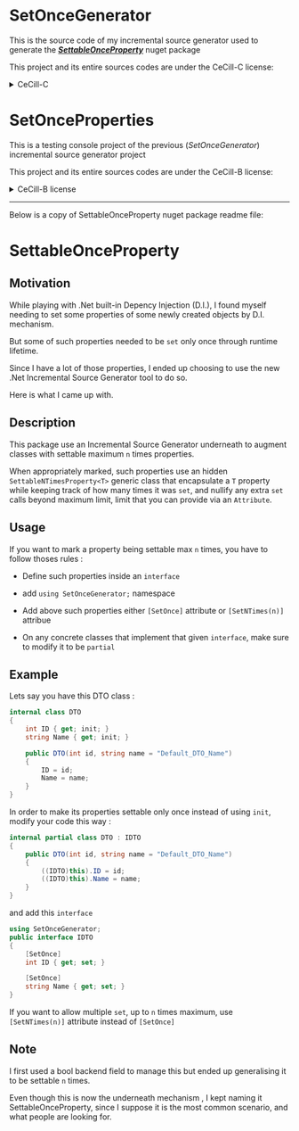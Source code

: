 # SetOnceGenerator

This is the source code of my incremental source generator used to generate the ***[SettableOnceProperty](https://www.nuget.org/packages/SettableOnceProperty)*** nuget package 

This project and its entire sources codes are under the CeCill-C license:

<details>
    <summary>CeCill-C</summary>
<details>
    <summary>Header</summary>

    Copyright Aurélien Pascal Maignan, (20 August 2023) 

    aurelien.maignan@protonmail.com

    This software is a computer program whose purpose is to automatically generate source code
    that will, automatically, constrain the set of class's properties up to a given maximum times

    This software is governed by the CeCILL-C license under French law and
    abiding by the rules of distribution of free software.  You can  use,
    modify and/ or redistribute the software under the terms of the CeCILL-C
    license as circulated by CEA, CNRS and INRIA at the following URL
    "http://www.cecill.info". 

    As a counterpart to the access to the source code and  rights to copy,
    modify and redistribute granted by the license, users are provided only
    with a limited warranty  and the software's author,  the holder of the
    economic rights, and the successive licensors  have only  limited
    liability. 

    In this respect, the user's attention is drawn to the risks associated
    with loading,  using,  modifying and/or developing or reproducing the
    software by the user in light of its specific status of free software,
    that may mean  that it is complicated to manipulate, and  that  also
    therefore means  that it is reserved for developers  and  experienced
    professionals having in-depth computer knowledge. Users are therefore
    encouraged to load and test the software's suitability as regards their
    requirements in conditions enabling the security of their systems and/or 
    data to be ensured and, more generally, to use and operate it in the 
    same conditions as regards security. 

    The fact that you are presently reading this means that you have had
    knowledge of the CeCILL-C license and that you accept its terms."
</details>
    
    <details>
        <summary>License</summary>

        CeCILL-C FREE SOFTWARE LICENSE AGREEMENT


        Notice

        This Agreement is a Free Software license agreement that is the result
        of discussions between its authors in order to ensure compliance with
        the two main principles guiding its drafting:

        * firstly, compliance with the principles governing the distribution
          of Free Software: access to source code, broad rights granted to
          users,
        * secondly, the election of a governing law, French law, with which
          it is conformant, both as regards the law of torts and
          intellectual property law, and the protection that it offers to
          both authors and holders of the economic rights over software.

        The authors of the CeCILL-C (for Ce[a] C[nrs] I[nria] L[ogiciel] L[ibre])
        license are:

        Commissariat à l'Energie Atomique - CEA, a public scientific, technical
        and industrial research establishment, having its principal place of
        business at 25 rue Leblanc, immeuble Le Ponant D, 75015 Paris, France.

        Centre National de la Recherche Scientifique - CNRS, a public scientific
        and technological establishment, having its principal place of business
        at 3 rue Michel-Ange, 75794 Paris cedex 16, France.

        Institut National de Recherche en Informatique et en Automatique -
        INRIA, a public scientific and technological establishment, having its
        principal place of business at Domaine de Voluceau, Rocquencourt, BP
        105, 78153 Le Chesnay cedex, France.


        Preamble

        The purpose of this Free Software license agreement is to grant users
        the right to modify and re-use the software governed by this license.

        The exercising of this right is conditional upon the obligation to make
        available to the community the modifications made to the source code of
        the software so as to contribute to its evolution.

        In consideration of access to the source code and the rights to copy,
        modify and redistribute granted by the license, users are provided only
        with a limited warranty and the software's author, the holder of the
        economic rights, and the successive licensors only have limited liability.

        In this respect, the risks associated with loading, using, modifying
        and/or developing or reproducing the software by the user are brought to
        the user's attention, given its Free Software status, which may make it
        complicated to use, with the result that its use is reserved for
        developers and experienced professionals having in-depth computer
        knowledge. Users are therefore encouraged to load and test the
        suitability of the software as regards their requirements in conditions
        enabling the security of their systems and/or data to be ensured and,
        more generally, to use and operate it in the same conditions of
        security. This Agreement may be freely reproduced and published,
        provided it is not altered, and that no provisions are either added or
        removed herefrom.
        
        This Agreement may apply to any or all software for which the holder of
        the economic rights decides to submit the use thereof to its provisions.
        
        
            Article 1 - DEFINITIONS
        
        For the purpose of this Agreement, when the following expressions
        commence with a capital letter, they shall have the following meaning:
        
        Agreement: means this license agreement, and its possible subsequent
        versions and annexes.
        
        Software: means the software in its Object Code and/or Source Code form
        and, where applicable, its documentation, "as is" when the Licensee
        accepts the Agreement.
        
        Initial Software: means the Software in its Source Code and possibly its
        Object Code form and, where applicable, its documentation, "as is" when
        it is first distributed under the terms and conditions of the Agreement.
        
        Modified Software: means the Software modified by at least one
        Integrated Contribution.
        
        Source Code: means all the Software's instructions and program lines to
        which access is required so as to modify the Software.
        
        Object Code: means the binary files originating from the compilation of
        the Source Code.
        
        Holder: means the holder(s) of the economic rights over the Initial
        Software.
        
        Licensee: means the Software user(s) having accepted the Agreement.
        
        Contributor: means a Licensee having made at least one Integrated
        Contribution.
        
        Licensor: means the Holder, or any other individual or legal entity, who
        distributes the Software under the Agreement.
        
        Integrated Contribution: means any or all modifications, corrections,
        translations, adaptations and/or new functions integrated into the
        Source Code by any or all Contributors.
        
        Related Module: means a set of sources files including their
        documentation that, without modification to the Source Code, enables
        supplementary functions or services in addition to those offered by the
        Software.
        
        Derivative Software: means any combination of the Software, modified or
        not, and of a Related Module.
        
        Parties: mean both the Licensee and the Licensor.
        
        These expressions may be used both in singular and plural form.
        
        
            Article 2 - PURPOSE
        
        The purpose of the Agreement is the grant by the Licensor to the
        Licensee of a non-exclusive, transferable and worldwide license for the
        Software as set forth in Article 5 hereinafter for the whole term of the
        protection granted by the rights over said Software. 
        
        
            Article 3 - ACCEPTANCE
        
        3.1 The Licensee shall be deemed as having accepted the terms and
        conditions of this Agreement upon the occurrence of the first of the
        following events:
        
            * (i) loading the Software by any or all means, notably, by
              downloading from a remote server, or by loading from a physical
              medium;
            * (ii) the first time the Licensee exercises any of the rights
              granted hereunder.
        
        3.2 One copy of the Agreement, containing a notice relating to the
        characteristics of the Software, to the limited warranty, and to the
        fact that its use is restricted to experienced users has been provided
        to the Licensee prior to its acceptance as set forth in Article 3.1
        hereinabove, and the Licensee hereby acknowledges that it has read and
        understood it.
        
        
            Article 4 - EFFECTIVE DATE AND TERM
        
        
              4.1 EFFECTIVE DATE
        
        The Agreement shall become effective on the date when it is accepted by
        the Licensee as set forth in Article 3.1.
        
        
              4.2 TERM
        
        The Agreement shall remain in force for the entire legal term of
        protection of the economic rights over the Software.
        
        
            Article 5 - SCOPE OF RIGHTS GRANTED
        
        The Licensor hereby grants to the Licensee, who accepts, the following
        rights over the Software for any or all use, and for the term of the
        Agreement, on the basis of the terms and conditions set forth hereinafter.
        
        Besides, if the Licensor owns or comes to own one or more patents
        protecting all or part of the functions of the Software or of its
        components, the Licensor undertakes not to enforce the rights granted by
        these patents against successive Licensees using, exploiting or
        modifying the Software. If these patents are transferred, the Licensor
        undertakes to have the transferees subscribe to the obligations set
        forth in this paragraph.
        
        
              5.1 RIGHT OF USE
        
        The Licensee is authorized to use the Software, without any limitation
        as to its fields of application, with it being hereinafter specified
        that this comprises:
        
           1. permanent or temporary reproduction of all or part of the Software
              by any or all means and in any or all form.
        
           2. loading, displaying, running, or storing the Software on any or
              all medium.
        
           3. entitlement to observe, study or test its operation so as to
              determine the ideas and principles behind any or all constituent
              elements of said Software. This shall apply when the Licensee
              carries out any or all loading, displaying, running, transmission
              or storage operation as regards the Software, that it is entitled
              to carry out hereunder.
        
        
              5.2 RIGHT OF MODIFICATION
        
        The right of modification includes the right to translate, adapt,
        arrange, or make any or all modifications to the Software, and the right
        to reproduce the resulting software. It includes, in particular, the
        right to create a Derivative Software.
        
        The Licensee is authorized to make any or all modification to the
        Software provided that it includes an explicit notice that it is the
        author of said modification and indicates the date of the creation thereof.
        
        
              5.3 RIGHT OF DISTRIBUTION
        
        In particular, the right of distribution includes the right to publish,
        transmit and communicate the Software to the general public on any or
        all medium, and by any or all means, and the right to market, either in
        consideration of a fee, or free of charge, one or more copies of the
        Software by any means.
        
        The Licensee is further authorized to distribute copies of the modified
        or unmodified Software to third parties according to the terms and
        conditions set forth hereinafter.
        
        
                5.3.1 DISTRIBUTION OF SOFTWARE WITHOUT MODIFICATION
        
        The Licensee is authorized to distribute true copies of the Software in
        Source Code or Object Code form, provided that said distribution
        complies with all the provisions of the Agreement and is accompanied by:
        
           1. a copy of the Agreement,
        
           2. a notice relating to the limitation of both the Licensor's
              warranty and liability as set forth in Articles 8 and 9,
        
        and that, in the event that only the Object Code of the Software is
        redistributed, the Licensee allows effective access to the full Source
        Code of the Software at a minimum during the entire period of its
        distribution of the Software, it being understood that the additional
        cost of acquiring the Source Code shall not exceed the cost of
        transferring the data.
        
        
                5.3.2 DISTRIBUTION OF MODIFIED SOFTWARE
        
        When the Licensee makes an Integrated Contribution to the Software, the
        terms and conditions for the distribution of the resulting Modified
        Software become subject to all the provisions of this Agreement.
        
        The Licensee is authorized to distribute the Modified Software, in
        source code or object code form, provided that said distribution
        complies with all the provisions of the Agreement and is accompanied by:
        
           1. a copy of the Agreement,
        
           2. a notice relating to the limitation of both the Licensor's
              warranty and liability as set forth in Articles 8 and 9,
        
        and that, in the event that only the object code of the Modified
        Software is redistributed, the Licensee allows effective access to the
        full source code of the Modified Software at a minimum during the entire
        period of its distribution of the Modified Software, it being understood
        that the additional cost of acquiring the source code shall not exceed
        the cost of transferring the data.
        
        
                5.3.3 DISTRIBUTION OF DERIVATIVE SOFTWARE
        
        When the Licensee creates Derivative Software, this Derivative Software
        may be distributed under a license agreement other than this Agreement,
        subject to compliance with the requirement to include a notice
        concerning the rights over the Software as defined in Article 6.4.
        In the event the creation of the Derivative Software required modification 
        of the Source Code, the Licensee undertakes that:
        
           1. the resulting Modified Software will be governed by this Agreement,
           2. the Integrated Contributions in the resulting Modified Software
              will be clearly identified and documented,
           3. the Licensee will allow effective access to the source code of the
              Modified Software, at a minimum during the entire period of
              distribution of the Derivative Software, such that such
              modifications may be carried over in a subsequent version of the
              Software; it being understood that the additional cost of
              purchasing the source code of the Modified Software shall not
              exceed the cost of transferring the data.
        
        
                5.3.4 COMPATIBILITY WITH THE CeCILL LICENSE
        
        When a Modified Software contains an Integrated Contribution subject to
        the CeCILL license agreement, or when a Derivative Software contains a
        Related Module subject to the CeCILL license agreement, the provisions
        set forth in the third item of Article 6.4 are optional.
        
        
            Article 6 - INTELLECTUAL PROPERTY
        
        
              6.1 OVER THE INITIAL SOFTWARE
        
        The Holder owns the economic rights over the Initial Software. Any or
        all use of the Initial Software is subject to compliance with the terms
        and conditions under which the Holder has elected to distribute its work
        and no one shall be entitled to modify the terms and conditions for the
        distribution of said Initial Software.
        
        The Holder undertakes that the Initial Software will remain ruled at
        least by this Agreement, for the duration set forth in Article 4.2.
        
        
              6.2 OVER THE INTEGRATED CONTRIBUTIONS
        
        The Licensee who develops an Integrated Contribution is the owner of the
        intellectual property rights over this Contribution as defined by
        applicable law.
        
        
              6.3 OVER THE RELATED MODULES
        
        The Licensee who develops a Related Module is the owner of the
        intellectual property rights over this Related Module as defined by
        applicable law and is free to choose the type of agreement that shall
        govern its distribution under the conditions defined in Article 5.3.3.
        
        
              6.4 NOTICE OF RIGHTS
        
        The Licensee expressly undertakes:
        
           1. not to remove, or modify, in any manner, the intellectual property
              notices attached to the Software;
        
           2. to reproduce said notices, in an identical manner, in the copies
              of the Software modified or not;
        
           3. to ensure that use of the Software, its intellectual property
              notices and the fact that it is governed by the Agreement is
              indicated in a text that is easily accessible, specifically from
              the interface of any Derivative Software.
        
        The Licensee undertakes not to directly or indirectly infringe the
        intellectual property rights of the Holder and/or Contributors on the
        Software and to take, where applicable, vis-à-vis its staff, any and all
        measures required to ensure respect of said intellectual property rights
        of the Holder and/or Contributors.
        
        
            Article 7 - RELATED SERVICES
        
        7.1 Under no circumstances shall the Agreement oblige the Licensor to
        provide technical assistance or maintenance services for the Software.
        
        However, the Licensor is entitled to offer this type of services. The
        terms and conditions of such technical assistance, and/or such
        maintenance, shall be set forth in a separate instrument. Only the
        Licensor offering said maintenance and/or technical assistance services
        shall incur liability therefor.
        
        7.2 Similarly, any Licensor is entitled to offer to its licensees, under
        its sole responsibility, a warranty, that shall only be binding upon
        itself, for the redistribution of the Software and/or the Modified
        Software, under terms and conditions that it is free to decide. Said
        warranty, and the financial terms and conditions of its application,
        shall be subject of a separate instrument executed between the Licensor
        and the Licensee.
        
        
            Article 8 - LIABILITY
        
        8.1 Subject to the provisions of Article 8.2, the Licensee shall be
        entitled to claim compensation for any direct loss it may have suffered
        from the Software as a result of a fault on the part of the relevant
        Licensor, subject to providing evidence thereof.
        
        8.2 The Licensor's liability is limited to the commitments made under
        this Agreement and shall not be incurred as a result of in particular:
        (i) loss due the Licensee's total or partial failure to fulfill its
        obligations, (ii) direct or consequential loss that is suffered by the
        Licensee due to the use or performance of the Software, and (iii) more
        generally, any consequential loss. In particular the Parties expressly
        agree that any or all pecuniary or business loss (i.e. loss of data,
        loss of profits, operating loss, loss of customers or orders,
        opportunity cost, any disturbance to business activities) or any or all
        legal proceedings instituted against the Licensee by a third party,
        shall constitute consequential loss and shall not provide entitlement to
        any or all compensation from the Licensor.
        
        
            Article 9 - WARRANTY
        
        9.1 The Licensee acknowledges that the scientific and technical
        state-of-the-art when the Software was distributed did not enable all
        possible uses to be tested and verified, nor for the presence of
        possible defects to be detected. In this respect, the Licensee's
        attention has been drawn to the risks associated with loading, using,
        modifying and/or developing and reproducing the Software which are
        reserved for experienced users.
        
        The Licensee shall be responsible for verifying, by any or all means,
        the suitability of the product for its requirements, its good working
        order, and for ensuring that it shall not cause damage to either persons
        or properties.
        
        9.2 The Licensor hereby represents, in good faith, that it is entitled
        to grant all the rights over the Software (including in particular the
        rights set forth in Article 5).
        
        9.3 The Licensee acknowledges that the Software is supplied "as is" by
        the Licensor without any other express or tacit warranty, other than
        that provided for in Article 9.2 and, in particular, without any warranty
        as to its commercial value, its secured, safe, innovative or relevant
        nature.
        
        Specifically, the Licensor does not warrant that the Software is free
        from any error, that it will operate without interruption, that it will
        be compatible with the Licensee's own equipment and software
        configuration, nor that it will meet the Licensee's requirements.
        
        9.4 The Licensor does not either expressly or tacitly warrant that the
        Software does not infringe any third party intellectual property right
        relating to a patent, software or any other property right. Therefore,
        the Licensor disclaims any and all liability towards the Licensee
        arising out of any or all proceedings for infringement that may be
        instituted in respect of the use, modification and redistribution of the
        Software. Nevertheless, should such proceedings be instituted against
        the Licensee, the Licensor shall provide it with technical and legal
        assistance for its defense. Such technical and legal assistance shall be
        decided on a case-by-case basis between the relevant Licensor and the
        Licensee pursuant to a memorandum of understanding. The Licensor
        disclaims any and all liability as regards the Licensee's use of the
        name of the Software. No warranty is given as regards the existence of
        prior rights over the name of the Software or as regards the existence
        of a trademark.
        
        
            Article 10 - TERMINATION
        
        10.1 In the event of a breach by the Licensee of its obligations
        hereunder, the Licensor may automatically terminate this Agreement
        thirty (30) days after notice has been sent to the Licensee and has
        remained ineffective.
        
        10.2 A Licensee whose Agreement is terminated shall no longer be
        authorized to use, modify or distribute the Software. However, any
        licenses that it may have granted prior to termination of the Agreement
        shall remain valid subject to their having been granted in compliance
        with the terms and conditions hereof.
        
        
            Article 11 - MISCELLANEOUS
        
        
              11.1 EXCUSABLE EVENTS
        
        Neither Party shall be liable for any or all delay, or failure to
        perform the Agreement, that may be attributable to an event of force
        majeure, an act of God or an outside cause, such as defective
        functioning or interruptions of the electricity or telecommunications
        networks, network paralysis following a virus attack, intervention by
        government authorities, natural disasters, water damage, earthquakes,
        fire, explosions, strikes and labor unrest, war, etc.
        
        11.2 Any failure by either Party, on one or more occasions, to invoke
        one or more of the provisions hereof, shall under no circumstances be
        interpreted as being a waiver by the interested Party of its right to
        invoke said provision(s) subsequently.
        
        11.3 The Agreement cancels and replaces any or all previous agreements,
        whether written or oral, between the Parties and having the same
        purpose, and constitutes the entirety of the agreement between said
        Parties concerning said purpose. No supplement or modification to the
        terms and conditions hereof shall be effective as between the Parties
        unless it is made in writing and signed by their duly authorized
        representatives.
        
        11.4 In the event that one or more of the provisions hereof were to
        conflict with a current or future applicable act or legislative text,
        said act or legislative text shall prevail, and the Parties shall make
        the necessary amendments so as to comply with said act or legislative
        text. All other provisions shall remain effective. Similarly, invalidity
        of a provision of the Agreement, for any reason whatsoever, shall not
        cause the Agreement as a whole to be invalid.
        
        
              11.5 LANGUAGE
        
        The Agreement is drafted in both French and English and both versions
        are deemed authentic.
        
        
            Article 12 - NEW VERSIONS OF THE AGREEMENT
        
        12.1 Any person is authorized to duplicate and distribute copies of this
        Agreement.
        
        12.2 So as to ensure coherence, the wording of this Agreement is
        protected and may only be modified by the authors of the License, who
        reserve the right to periodically publish updates or new versions of the
        Agreement, each with a separate number. These subsequent versions may
        address new issues encountered by Free Software.
        
        12.3 Any Software distributed under a given version of the Agreement may
        only be subsequently distributed under the same version of the Agreement
        or a subsequent version.
        
        
            Article 13 - GOVERNING LAW AND JURISDICTION
        
        13.1 The Agreement is governed by French law. The Parties agree to
        endeavor to seek an amicable solution to any disagreements or disputes
        that may arise during the performance of the Agreement.
        
        13.2 Failing an amicable solution within two (2) months as from their
        occurrence, and unless emergency proceedings are necessary, the
        disagreements or disputes shall be referred to the Paris Courts having
        jurisdiction, by the more diligent Party.
        
        
        Version 1.0 dated 2006-09-05.
    </details>
</details>

# SetOnceProperties

This is a testing console project of the previous (*SetOnceGenerator*) incremental source generator project

This project and its entire sources codes are under the CeCill-B license:

<details>
    <summary>CeCill-B license</summary>

    "Copyright Aurélien Pascal Maignan, (20 August 2023) 

    aurelien.maignan@protonmail.com

    This software is a computer program whose purpose is
    to test the source generator software named "SetOnceGenerator"
    
    This software is governed by the CeCILL-B license under French law and
    abiding by the rules of distribution of free software.  You can  use,
    modify and/ or redistribute the software under the terms of the CeCILL-B
    license as circulated by CEA, CNRS and INRIA at the following URL
    "http://www.cecill.info". 

    As a counterpart to the access to the source code and  rights to copy,
    modify and redistribute granted by the license, users are provided only
    with a limited warranty  and the software's author,  the holder of the
    economic rights, and the successive licensors  have only  limited
    liability. 

    In this respect, the user's attention is drawn to the risks associated
    with loading,  using,  modifying and/or developing or reproducing the
    software by the user in light of its specific status of free software,
    that may mean  that it is complicated to manipulate, and  that  also
    therefore means  that it is reserved for developers  and  experienced
    professionals having in-depth computer knowledge. Users are therefore
    encouraged to load and test the software's suitability as regards their
    requirements in conditions enabling the security of their systems and/or 
    data to be ensured and, more generally, to use and operate it in the 
    same conditions as regards security. 

    The fact that you are presently reading this means that you have had
    knowledge of the CeCILL-B license and that you accept its terms."
</details>

-------------------------------------------------

Below is a copy of SettableOnceProperty nuget package readme file:

# SettableOnceProperty

## Motivation

While playing with .Net built-in Depency Injection (D.I.), I found myself needing to set some properties of some newly created objects by D.I. mechanism. 

But some of such properties needed to be `set` only once through runtime lifetime.

Since I have a lot of those properties, I ended up choosing to use the new .Net Incremental Source Generator tool to do so.

Here is what I came up with.

## Description

This package use an Incremental Source Generator underneath to augment classes with settable maximum `n` times properties.

When appropriately marked, such properties use an hidden `SettableNTimesProperty<T>` generic class that encapsulate a `T` property while keeping track of how many times it was `set`, and nullify any extra `set` calls beyond maximum limit, limit that you can provide via an `Attribute`.

## Usage

If you want to mark a property being settable max `n` times, you have to follow thoses rules :

* Define such properties inside an `interface`

* add `using SetOnceGenerator;` namespace

* Add above such properties either `[SetOnce]` attribute or `[SetNTimes(n)]` attribue

* On any concrete classes that implement that given `interface`, make sure to modify it to be `partial`

## Example

Lets say you have this DTO class :

```C#
internal class DTO
{
    int ID { get; init; }
    string Name { get; init; }

    public DTO(int id, string name = "Default_DTO_Name")
    {
        ID = id;
        Name = name;
    }
}
```

In order to make its properties settable only once instead of using `init`, modify your code this way :

```C#
internal partial class DTO : IDTO
{
    public DTO(int id, string name = "Default_DTO_Name")
    {
        ((IDTO)this).ID = id;
        ((IDTO)this).Name = name;
    }
}
```

and add this `interface`

```C#
using SetOnceGenerator;
public interface IDTO
{
    [SetOnce]
    int ID { get; set; }

    [SetOnce]
    string Name { get; set; }
}  
```

If you want to allow multiple `set`, up to `n` times maximum, use `[SetNTimes(n)]` attribute instead of `[SetOnce]`

## Note

I first used a bool backend field to manage this but ended up generalising it to be settable `n` times. 

Even though this is now the underneath mechanism , I kept naming it SettableOnceProperty, since I suppose it is the most common scenario, and what people are looking for.
